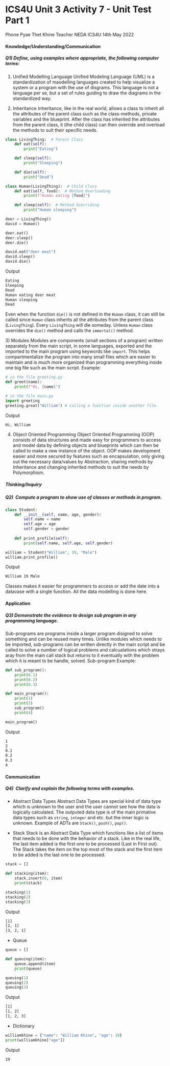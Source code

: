 # ICS4U Unit 3 Activity 7 - Unit Test Part 1

Phone Pyae Thet Khine
Teacher NEDA
ICS4U
14th May 2022

#### Knowledge/Understanding/Communication 
##### Q1) Define, using examples where appropriate, the following computer terms:
1) Unified Modelling Language
Unified Modeling Language (UML) is a standardization of maodelling languages created to help visualize a system or a program with the use of disgrams. This language is not a language per se, but a set of rules guiding to draw the diagrams in the standardized way.

2) Inheritance
Inheritance, like in the real world, allows a class to inherit all the attributes of the parent class such as the class-methods, private variables and the blueprint. After the class has inherited the attributes from the parent class, it (the child class) can then override and overload the methods to suit their specific needs.

```python
class LivingThing:  # Parent Class
    def eat(self):
        print("Eating")

    def sleep(self):
        print("Sleeping")

    def die(self):
        print("Dead")

class Human(LivingThing):  # Child Class
    def eat(self, food):  # Method Overloading
        print(f"Human eating {food}")

    def sleep(self):  # Method Overriding
        print("Human sleeping")

deer = LivingThing()
david = Human()

deer.eat()
deer.sleep()
deer.die()

david.eat("deer meat")
david.sleep()
david.die()
```
Output
```txt
Eating
Sleeping
Dead
Human eating deer meat
Human sleeping
Dead
```

Even when the function `die()` is not defined in the `Human` class, it can still be called since `Human` class inherits all the attributes from the parent class (`LivingThing`). Every `LivingThing` will die someday. Unless `Human` class overrides the `die()` method and calls the `immortal()` method.

3) Modules
Modules are components (small sections of a program) written separately from the main script, in some languages, exported and the imported to the main program using keywords like `import`. This helps compartmentalize the program into many small files which are easier to maintain and is much more organized than programming everything inside one big file such as the main script.
Example:
```python
# in the file greeting.py
def greet(name):
	print(f"Hi, {name}")
```
```python
# in the file main.py
import greeting
greeting.great("William") # calling a function inside another file.
```
Output
```txt
Hi, William
```

4) Object Oriented Programming
Object Oriented Programming (OOP) consists of data structures and made easy for programmers to access and model data by defining objects and blueprints which can then be called to make a new instance of the object. OOP makes development easier and more secured by features such as encapsulation, only giving out the necessary data/values by Abstraction, sharing methods by Inheritance and changing inherited methods to suit the needs by Polymorphism.


##### Thinking/Inquiry
##### Q2)  Compute a program to show use of classes or methods in program.
```python
class Student:
    def __init__(self, name, age, gender):
        self.name = name
        self.age = age
        self.gender = gender
    
    def print_profile(self):
        print(self.name, self.age, self.gender)

william = Student("William", 19, "Male")
william.print_profile()
```
Output
```txt
William 19 Male
```

Classes makes it easier for programmers to access or add the date into a datavase with a single function. All the data modelling is done here.

#### Application
##### Q3) Demonstrate the evidence to design sub program in any programming language.
Sub-programs are programs inside a larger program disigned to solve something and can be reused many times. Unlike modules which needs to be imported, sub-programs can be written directly in the main script and be called to solve a number of logical problems and calcualations which strays aray from the main call stack but returns to it eventually with the problem which it is meant to be handle, solved.
Sub-program Example:
```python
def sub_program():
    print(0.1)
    print(0.2)
    print(0.3)

def main_program():
    print(1)
    print(2)
    sub_program()
    print(4)

main_program()
```
Output
```txt
1
2
0.1
0.2
0.3
4
```

#### Communication
##### Q4)  Clarify and explain the following terms with examples.
- Abstract Data Types
Abstract Data Types are special kind of data type which is unknown to the user and the user cannot see how the data is logically calculated. The outputed data type is of the main primative data types such as `string`, `integer` and etc. but the inner logic is unknown. Example of ADTs are `Stack()`, `push()`, `pop()`.

- Stack
Stack is an Abstract Data Type which functions like a list of items that needs to be done with the behavior of a stack. Like in the real life, the last item added is the first one to be processed (Last in First out). The Stack takes the item on the top most of the stack and the first item to be added is the last one to be processed.
```python
stack = []

def stacking(item):
    stack.insert(0, item)
    print(stack)

stacking(1)
stacking(2)
stacking(3)
```
Output
```txt
[1]
[2, 1]
[3, 2, 1]
```

- Queue

```python
queue = []

def queuing(item):
    queue.append(item)
    print(queue)

queuing(1)
queuing(2)
queuing(3)
```
Output
```txt
[1]
[1, 2]
[1, 2, 3]
```

- Dictionary

```python
williamkhine = {"name": "William Khine", "age": 19}
print(williamkhine["age"])
```
Output
```txt
19
```